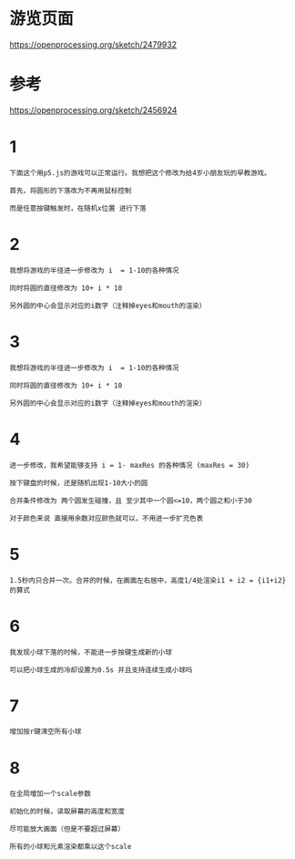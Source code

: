 # 游览页面

https://openprocessing.org/sketch/2479932


# 参考

https://openprocessing.org/sketch/2456924

# 1


```
下面这个用p5.js的游戏可以正常运行。我想把这个修改为给4岁小朋友玩的早教游戏。

首先，将圆形的下落改为不再用鼠标控制

而是任意按键触发时，在随机x位置 进行下落
```

# 2

```
我想将游戏的半径进一步修改为 i  = 1-10的各种情况

同时将圆的直径修改为 10+ i * 10 

另外圆的中心会显示对应的i数字（注释掉eyes和mouth的渲染）
```

# 3

```
我想将游戏的半径进一步修改为 i  = 1-10的各种情况

同时将圆的直径修改为 10+ i * 10 

另外圆的中心会显示对应的i数字（注释掉eyes和mouth的渲染）
```

# 4

```
进一步修改，我希望能够支持 i = 1- maxRes 的各种情况 (maxRes = 30)

按下键盘的时候，还是随机出现1-10大小的圆

合并条件修改为 两个圆发生碰撞，且 至少其中一个圆<=10，两个圆之和小于30

对于颜色来说 直接用余数对应颜色就可以，不用进一步扩充色表
```

# 5

```
1.5秒内只合并一次。合并的时候，在画面左右居中，高度1/4处渲染i1 + i2 = {i1+i2} 的算式
```

# 6

```
我发现小球下落的时候，不能进一步按键生成新的小球

可以把小球生成的冷却设置为0.5s 并且支持连续生成小球吗
```

# 7

```
增加按r键清空所有小球
```

# 8

```
在全局增加一个scale参数

初始化的时候，读取屏幕的高度和宽度

尽可能放大画面（但是不要超过屏幕）

所有的小球和元素渲染都乘以这个scale
```

